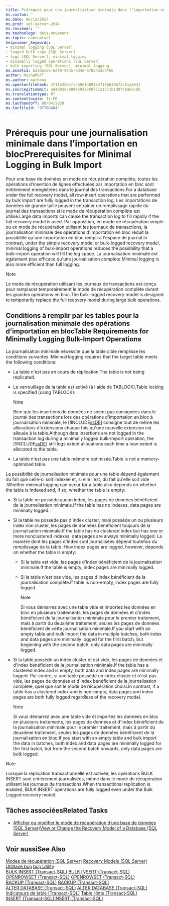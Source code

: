 ```yaml
---
title: Prérequis pour une journalisation minimale dans l’importation en bloc | Microsoft Docs
ms.custom: ''
ms.date: 06/13/2017
ms.prod: sql-server-2014
ms.reviewer: ''
ms.technology: data-movement
ms.topic: conceptual
helpviewer_keywords:
- minimal logging [SQL Server]
- logged bulk copy [SQL Server]
- logs [SQL Server], minimal logging
- minimally logged operations [SQL Server]
- bulk importing [SQL Server], minimal logging
ms.assetid: bd1dac6b-6ef8-4735-ad4e-67bb42dc4f66
author: MashaMSFT
ms.author: mathoma
ms.openlocfilehash: 4711e25dcfcc99e14894e47166638673c61a6831
ms.sourcegitcommit: ad4d92dce894592a259721a1571b1d8736abacdb
ms.translationtype: MT
ms.contentlocale: fr-FR
ms.lasthandoff: 08/04/2020
ms.locfileid: "87708404"
---
```

# <a name="prerequisites-for-minimal-logging-in-bulk-import"></a><span data-ttu-id="ecbdb-102">Prérequis pour une journalisation minimale dans l’importation en bloc</span><span class="sxs-lookup"><span data-stu-id="ecbdb-102">Prerequisites for Minimal Logging in Bulk Import</span></span>
  <span data-ttu-id="ecbdb-103">Pour une base de données en mode de récupération complète, toutes les opérations d'insertion de lignes effectuées par importation en bloc sont entièrement enregistrées dans le journal des transactions.</span><span class="sxs-lookup"><span data-stu-id="ecbdb-103">For a database under the full recovery model, all row-insert operations that are performed by bulk import are fully logged in the transaction log.</span></span> <span data-ttu-id="ecbdb-104">Les importations de données de grande taille peuvent entraîner un remplissage rapide du journal des transactions si le mode de récupération complète est utilisé.</span><span class="sxs-lookup"><span data-stu-id="ecbdb-104">Large data imports can cause the transaction log to fill rapidly if the full recovery model is used.</span></span> <span data-ttu-id="ecbdb-105">Par opposition, en mode de récupération simple ou en mode de récupération utilisant les journaux de transactions, la journalisation minimale des opérations d'importation en bloc réduit la possibilité qu'une importation en bloc remplira l'espace de journal.</span><span class="sxs-lookup"><span data-stu-id="ecbdb-105">In contrast, under the simple recovery model or bulk-logged recovery model, minimal logging of bulk-import operations reduces the possibility that a bulk-import operation will fill the log space.</span></span> <span data-ttu-id="ecbdb-106">La journalisation minimale est également plus efficace qu'une journalisation complète.</span><span class="sxs-lookup"><span data-stu-id="ecbdb-106">Minimal logging is also more efficient than full logging.</span></span>  
  
> [!NOTE]  
>  <span data-ttu-id="ecbdb-107">Le mode de récupération utilisant les journaux de transactions est conçu pour remplacer temporairement le mode de récupération complète durant les grandes opérations en bloc.</span><span class="sxs-lookup"><span data-stu-id="ecbdb-107">The bulk-logged recovery model is designed to temporarily replace the full recovery model during large bulk operations.</span></span>  
  
## <a name="table-requirements-for-minimally-logging-bulk-import-operations"></a><span data-ttu-id="ecbdb-108">Conditions à remplir par les tables pour la journalisation minimale des opérations d'importation en bloc</span><span class="sxs-lookup"><span data-stu-id="ecbdb-108">Table Requirements for Minimally Logging Bulk-Import Operations</span></span>  
 <span data-ttu-id="ecbdb-109">La journalisation minimale nécessite que la table cible remplisse les conditions suivantes :</span><span class="sxs-lookup"><span data-stu-id="ecbdb-109">Minimal logging requires that the target table meets the following conditions:</span></span>  
  
-   <span data-ttu-id="ecbdb-110">La table n'est pas en cours de réplication.</span><span class="sxs-lookup"><span data-stu-id="ecbdb-110">The table is not being replicated.</span></span>  
  
-   <span data-ttu-id="ecbdb-111">Le verrouillage de la table est activé (à l'aide de TABLOCK).</span><span class="sxs-lookup"><span data-stu-id="ecbdb-111">Table locking is specified (using TABLOCK).</span></span>  
  
    > [!NOTE]  
    >  <span data-ttu-id="ecbdb-112">Bien que les insertions de données ne soient pas consignées dans le journal des transactions lors des opérations d'importation en bloc à journalisation minimale, le [!INCLUDE[ssDE](../../includes/ssde-md.md)] consigne tout de même les allocations d'extensions chaque fois qu'une nouvelle extension est allouée à la table.</span><span class="sxs-lookup"><span data-stu-id="ecbdb-112">Although data insertions are not logged in the transaction log during a minimally logged bulk-import operation, the [!INCLUDE[ssDE](../../includes/ssde-md.md)] still logs extent allocations each time a new extent is allocated to the table.</span></span>  
  
-   <span data-ttu-id="ecbdb-113">La table n'est pas une table mémoire optimisée.</span><span class="sxs-lookup"><span data-stu-id="ecbdb-113">Table is not a memory-optimized table.</span></span>  
  
 <span data-ttu-id="ecbdb-114">La possibilité de journalisation minimale pour une table dépend également du fait que celle-ci soit indexée et, si elle l'est, du fait qu'elle soit vide :</span><span class="sxs-lookup"><span data-stu-id="ecbdb-114">Whether minimal logging can occur for a table also depends on whether the table is indexed and, if so, whether the table is empty:</span></span>  
  
-   <span data-ttu-id="ecbdb-115">Si la table ne possède aucun index, les pages de données bénéficient de la journalisation minimale.</span><span class="sxs-lookup"><span data-stu-id="ecbdb-115">If the table has no indexes, data pages are minimally logged.</span></span>  
  
-   <span data-ttu-id="ecbdb-116">Si la table ne possède pas d'index cluster, mais possède un ou plusieurs index non cluster, les pages de données bénéficient toujours de la journalisation minimale.</span><span class="sxs-lookup"><span data-stu-id="ecbdb-116">If the table has no clustered index but has one or more nonclustered indexes, data pages are always minimally logged.</span></span> <span data-ttu-id="ecbdb-117">La manière dont les pages d'index sont journalisées dépend toutefois du remplissage de la table :</span><span class="sxs-lookup"><span data-stu-id="ecbdb-117">How index pages are logged, however, depends on whether the table is empty:</span></span>  
  
    -   <span data-ttu-id="ecbdb-118">Si la table est vide, les pages d'index bénéficient de la journalisation minimale.</span><span class="sxs-lookup"><span data-stu-id="ecbdb-118">If the table is empty, index pages are minimally logged.</span></span>  
  
    -   <span data-ttu-id="ecbdb-119">Si la table n'est pas vide, les pages d'index bénéficient de la journalisation complète.</span><span class="sxs-lookup"><span data-stu-id="ecbdb-119">If table is non-empty, index pages are fully logged.</span></span>  
  
        > [!NOTE]  
        >  <span data-ttu-id="ecbdb-120">Si vous démarrez avec une table vide et importez les données en bloc en plusieurs traitements, les pages de données et d'index bénéficient de la journalisation minimale pour le premier traitement, mais à partir du deuxième traitement, seules les pages de données bénéficient de cette journalisation minimale.</span><span class="sxs-lookup"><span data-stu-id="ecbdb-120">If you start with an empty table and bulk import the data in multiple batches, both index and data pages are minimally logged for the first batch, but beginning with the second batch, only data pages are minimally logged.</span></span>  
  
-   <span data-ttu-id="ecbdb-121">Si la table possède un index cluster et est vide, les pages de données et d'index bénéficient de la journalisation minimale.</span><span class="sxs-lookup"><span data-stu-id="ecbdb-121">If the table has a clustered index and is empty, both data and index pages are minimally logged.</span></span> <span data-ttu-id="ecbdb-122">Par contre, si une table possède un index cluster et n'est pas vide, les pages de données et d'index bénéficient de la journalisation complète, quel que soit le mode de récupération choisi.</span><span class="sxs-lookup"><span data-stu-id="ecbdb-122">In contrast, if a table has a clustered index and is non-empty, data pages and index pages are both fully logged regardless of the recovery model.</span></span>  
  
    > [!NOTE]  
    >  <span data-ttu-id="ecbdb-123">Si vous démarrez avec une table vide et importez les données en bloc en plusieurs traitements, les pages de données et d'index bénéficient de la journalisation minimale pour le premier traitement, mais à partir du deuxième traitement, seules les pages de données bénéficient de la journalisation en bloc.</span><span class="sxs-lookup"><span data-stu-id="ecbdb-123">If you start with an empty table and bulk import the data in batches, both index and data pages are minimally logged for the first batch, but from the second batch onwards, only data pages are bulk logged.</span></span>  
  
> [!NOTE]  
>  <span data-ttu-id="ecbdb-124">Lorsque la réplication transactionnelle est activée, les opérations BULK INSERT sont entièrement journalisées, même dans le mode de récupération utilisant les journaux de transactions.</span><span class="sxs-lookup"><span data-stu-id="ecbdb-124">When transactional replication is enabled, BULK INSERT operations are fully logged even under the Bulk Logged recovery model.</span></span>  
  
##  <a name="related-tasks"></a><a name="RelatedTasks"></a> <span data-ttu-id="ecbdb-125">Tâches associées</span><span class="sxs-lookup"><span data-stu-id="ecbdb-125">Related Tasks</span></span>  
  
-   [<span data-ttu-id="ecbdb-126">Afficher ou modifier le mode de récupération d’une base de données &#40;SQL Server&#41;</span><span class="sxs-lookup"><span data-stu-id="ecbdb-126">View or Change the Recovery Model of a Database &#40;SQL Server&#41;</span></span>](../backup-restore/view-or-change-the-recovery-model-of-a-database-sql-server.md)  
  

  
## <a name="see-also"></a><span data-ttu-id="ecbdb-127">Voir aussi</span><span class="sxs-lookup"><span data-stu-id="ecbdb-127">See Also</span></span>  
 <span data-ttu-id="ecbdb-128">[Modes de récupération &#40;SQL Server&#41;](../backup-restore/recovery-models-sql-server.md) </span><span class="sxs-lookup"><span data-stu-id="ecbdb-128">[Recovery Models &#40;SQL Server&#41;](../backup-restore/recovery-models-sql-server.md) </span></span>  
 <span data-ttu-id="ecbdb-129">[Utilitaire bcp](../../tools/bcp-utility.md) </span><span class="sxs-lookup"><span data-stu-id="ecbdb-129">[bcp Utility](../../tools/bcp-utility.md) </span></span>  
 <span data-ttu-id="ecbdb-130">[BULK INSERT &#40;Transact-SQL&#41;](/sql/t-sql/statements/bulk-insert-transact-sql) </span><span class="sxs-lookup"><span data-stu-id="ecbdb-130">[BULK INSERT &#40;Transact-SQL&#41;](/sql/t-sql/statements/bulk-insert-transact-sql) </span></span>  
 <span data-ttu-id="ecbdb-131">[OPENROWSET &#40;Transact-SQL&#41;](/sql/t-sql/functions/openrowset-transact-sql) </span><span class="sxs-lookup"><span data-stu-id="ecbdb-131">[OPENROWSET &#40;Transact-SQL&#41;](/sql/t-sql/functions/openrowset-transact-sql) </span></span>  
 <span data-ttu-id="ecbdb-132">[BACKUP &#40;Transact-SQL&#41;](/sql/t-sql/statements/backup-transact-sql) </span><span class="sxs-lookup"><span data-stu-id="ecbdb-132">[BACKUP &#40;Transact-SQL&#41;](/sql/t-sql/statements/backup-transact-sql) </span></span>  
 <span data-ttu-id="ecbdb-133">[ALTER DATABASE &#40;Transact-SQL&#41;](/sql/t-sql/statements/alter-database-transact-sql) </span><span class="sxs-lookup"><span data-stu-id="ecbdb-133">[ALTER DATABASE &#40;Transact-SQL&#41;](/sql/t-sql/statements/alter-database-transact-sql) </span></span>  
 <span data-ttu-id="ecbdb-134">[Indicateurs de table &#40;Transact-SQL&#41;](/sql/t-sql/queries/hints-transact-sql-table) </span><span class="sxs-lookup"><span data-stu-id="ecbdb-134">[Table Hints &#40;Transact-SQL&#41;](/sql/t-sql/queries/hints-transact-sql-table) </span></span>  
 [<span data-ttu-id="ecbdb-135">INSERT &#40;Transact-SQL&#41;</span><span class="sxs-lookup"><span data-stu-id="ecbdb-135">INSERT &#40;Transact-SQL&#41;</span></span>](/sql/t-sql/statements/insert-transact-sql)  
  
  
